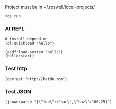 
Project must be in ~/.roswell/local-projects/
```
ros run
```

### At REPL
```
# install depend-on
(ql:quickload "hello")

(asdf:load-system "hello")
(hello:start)
```

### Test http
```
(dex:get "http://baidu.com")
```

### Test JSON
```
(jsown:parse "{\"foo\":\"bar\",\"baz\":100.25}")
```